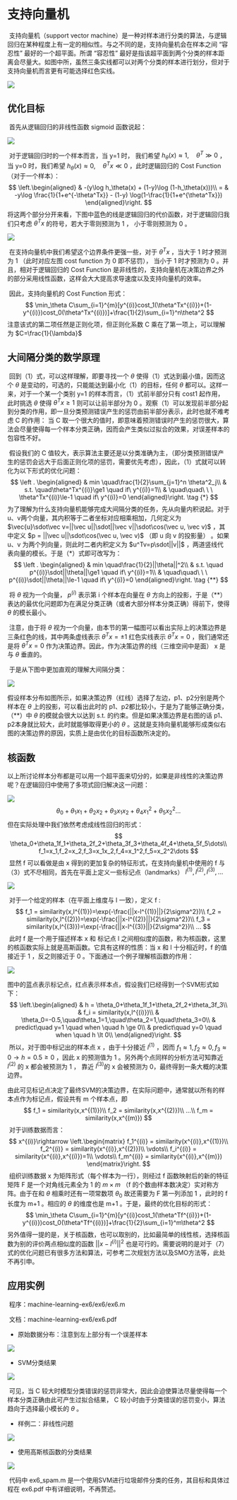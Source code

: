 # 支持向量机

​		支持向量机（support vector machine）是一种对样本进行分类的算法，与逻辑回归在某种程度上有一定的相似性。与之不同的是，支持向量机会在样本之间 “容忍性” 最好的一个超平面。所谓 “容忍性” 最好是指该超平面到两个分类的样本距离会尽量大。如图中所，虽然三条实线都可以对两个分类的样本进行划分，但对于支持向量机而言更有可能选择红色实线。

![](images/10.png)

## 优化目标

​		首先从逻辑回归的非线性函数 sigmoid 函数说起：

![](images/11.png)

​		对于逻辑回归时的一个样本而言，当 y=1 时， 我们希望 $h_\theta(x)\approx 1,\quad\theta^T\gg 0$ ， 当 y=0 时，我们希望 $h_\theta(x)\approx0,\quad \theta^Tx\ll0$  ，此时逻辑回归的 Cost Function （对于一个样本）：
$$
\left.\begin{aligned}
  & -(y\log h_\theta(x) + (1-y)\log (1-h_\theta(x)))\\
= & -y\log \frac{1}{1+e^{-\theta^Tx}} - (1-y) \log(1-\frac{1}{1+e^{\theta^Tx}})
\end{aligned}\right.
$$
​		将这两个部分分开来看，下图中蓝色的线是逻辑回归的代价函数，对于逻辑回归我们只考虑 $\theta^Tx$ 的符号，若大于零则预测为 1 ， 小于零则预测为 0 。

![](images/12.png)

​		在支持向量机中我们希望这个边界条件更强一些，对于 $\theta^Tx$ ，当大于 1 时才预测为 1 （此时对应左图 cost function 为 0 即不惩罚）， 当小于 1 时才预测为 0 。并且，相对于逻辑回归的 Cost Function 是非线性的，支持向量机在决策边界之外的部分采用线性函数，这样会大大提高求导速度以及支持向量机的效率。

​		因此，支持向量机的 Cost Function 形式：
$$
\min_\theta C\sum_{i=1}^{m}[y^{(i)}cost_1(\theta^Tx^{(i)})+(1-y^{(i)})cost_0(\theta^Tx^{(i)})]+\frac{1}{2}\sum_{i=1}^n\theta^2
$$
注意该式的第二项任然是正则化项，但正则化系数 C 乘在了第一项上，可以理解为 $C=\frac{1}{\lambda}$ 



## 大间隔分类的数学原理

​		回到（1）式，可以这样理解，即要寻找一个 $\theta$ 使得（1）式达到最小值，因而这个 $\theta$ 是变动的，可选的，只能能达到最小化（1）的目标，任何 $\theta$ 都可以。这样一来，对于一个某一个类别 y=1 的样本而言，（1）式前半部分只有 cost1 起作用，此时挑选 $\theta$ 使得 $\theta^Tx\ge1$ 则可以让前半部分为 0 。观察（1）可以发现前半部分起到分类的作用，即一旦分类预测错误产生的惩罚由前半部分表示，此时也就不难考虑 C 的作用： 当 C 取一个很大的值时，即意味着预测错误时产生的惩罚很大，算法会尽量使得每一个样本分类正确，因而会产生类似过拟合的效果，对误差样本的包容性不好。 

​		假设我们的 C 值较大，表示算法主要还是以分类准确为主，（即分类预测错误产生的惩罚会远大于后面正则化项的惩罚，需要优先考虑），因此，（1）式就可以转化为以下形式的优化问题：
$$
\left . \begin{aligned}
& min \quad\frac{1}{2}\sum_{j=1}^n \theta^2_j\\
& s.t. \quad\theta^Tx^{(i)}\ge1 \quad if\ y^{(i)}=1\\
& \quad\quad\ \ \  \theta^Tx^{(i)}\le-1 \quad if\ y^{(i)}=0
\end{aligned}\right. \tag {*}
$$
​		为了理解为什么支持向量机能够完成大间隔分类的任务，先从向量内积说起。对于 u、v两个向量，其内积等于二者坐标对应相乘相加，几何定义为 $\vec{u}\sdot\vec v=||\vec u||\sdot||\vec v||\sdot\cos(\vec u, \vec v)$ ，其中定义 $p = ||\vec u||\sdot\cos(\vec u, \vec v)$ （即 u 向 v 的投影量） 。如果 u、v 为两个列向量，则此时二者内积定义为 $u^Tv=p\sdot||v||$ ，两道竖线代表向量的模长。于是（*）式即可改写为：
$$
\left . \begin{aligned}
& min \quad\frac{1}{2}||\theta||^2\\
& s.t. \quad p^{(i)}\sdot||\theta||\ge1 \quad if\ y^{(i)}=1\\
& \quad\quad\ \ \  p^{(i)}\sdot||\theta||\le-1 \quad if\ y^{(i)}=0
\end{aligned}\right. \tag {**}
$$

​		将 $\theta$ 视为一个向量， $p^{(i)}$ 表示第 i 个样本在向量在 $\theta$ 方向上的投影，于是（**）表达的最优化问题即为在满足分类正确（或者大部分样本分类正确）得前下，使得 $\theta$ 的模长最小。

​		注意，由于将 $\theta$ 视为一个向量，由本节的第一幅图可以看出实际上的决策边界是三条红色的线，其中两条虚线表示  $\theta^Tx=\pm1$ 红色实线表示  $\theta^Tx=0$ ，我们通常还是将  $\theta^Tx=0$  作为决策边界。因此，作为决策边界的线（三维空间中是面） x 是与 $\theta$ 垂直的。

​		于是从下图中更加直观的理解大间隔分类：

![](images/13.png)

​		假设样本分布如图所示，如果决策边界（红线）选择了左边，p1、p2分别是两个样本在 $\theta$ 上的投影，可以看出此时的 p1、p2都比较小，于是为了能够正确分类，（**）中 $\theta$ 的模就会很大以达到 s.t. 的约束。但是如果决策边界是右图的话 p1、p2本身就比较大，此时就能够取得更小的 $\theta$ 。这就是支持向量机能够形成类似右图的决策边界的原因，实质上是由优化的目标函数所决定的。





## 核函数

​		以上所讨论样本分布都是可以用一个超平面来切分的，如果是非线性的决策边界呢？在逻辑回归中使用了多项式回归解决这一问题：

![](images/14.png)
$$
\theta_0+\theta_1x_1+\theta_2x_2+\theta_3x_1x_2+\theta_4x_1^2+\theta_5x_2^2\dots
$$
​		但在实际处理中我们依然考虑成线性回归的形式：
$$
\theta_0+\theta_1f_1+\theta_2f_2+\theta_3f_3+\theta_4f_4+\theta_5f_5\dots\\ f_1=x_1,f_2=x_2,f_3=x_1x_2,f_4=x_1^2,f_5=x_2^2\dots
$$
​		显然 f 可以看做是由 x 得到的更加复杂的特征形式，在支持向量机中使用的 f 与（3）式不尽相同，首先在平面上定义一些标记点（landmarks） $l^{(1)},l^{(2)},l^{(3)},\dots$ 

![](images/15.png)

​		对于一个给定的样本（在平面上维度与 l 一致），定义 f :
$$
f_1 = similarity(x,l^{(1)})=\exp(-\frac{||x-l^{(1)}||}{2\sigma^2})\\
f_2 = similarity(x,l^{(2)})=\exp(-\frac{||x-l^{(2)}||}{2\sigma^2})\\
f_3 = similarity(x,l^{(3)})=\exp(-\frac{||x-l^{(3)}||}{2\sigma^2})\\
...
$$
​		此时 f 是一个用于描述样本 x 和 标记点 l 之间相似度的函数，称为核函数，这里的核函数实际上就是高斯函数。它具有这样的性质：当 x 和 l 十分相近时，f 的值接近于 1 ，反之则接近于 0 。下面通过一个例子理解核函数的作用：

![](images/16.png)

​		图中的蓝点表示标记点，红点表示样本点，假设我们已经得到一个SVM形式如下：
$$
\left.\begin{aligned}
& h = \theta_0+\theta_1f_1+\theta_2f_2+\theta_3f_3\\
& f_i = similarity(x,l^{(i)})\\
& \theta_0=-0.5,\quad\theta_1=1,\quad\theta_2=1,\quad\theta_3=0\\
& predict\quad y=1 \quad when \quad h \ge 0\\
& predict\quad y=0 \quad when \quad h \lt 0\\
\end{aligned}\right.
$$
​		所以，对于图中标记出的样本点 x ，由于十分接近 $l^{(1)}$ ，因而 $f_1\approx 1,f_2\approx 0,f_3\approx 0\rightarrow h=0.5\ge0$ ，因此 x 的预测值为 1 。另外两个点同样的分析方法可知靠近 $l^{(2)}$ 的 x 都会被预测为 1 ， 靠近 $l^{(3)}$的 x 会被预测为 0，最终得到一条大概的决策边界。

​		由此可见标记点决定了最终SVM的决策边界，在实际问题中，通常就以所有的样本点作为标记点，假设共有 m 个样本点，即
$$
f_1 = similarity(x,x^{(1)})\\
f_2 = similarity(x,x^{(2)})\\
...\\
f_m = similarity(x,x^{(m)})
$$
​		对于训练数据而言：
$$
x^{(i)}\rightarrow
\left.\begin{matrix}
f_1^{(i)} = similarity(x^{(i)},x^{(1)})\\
f_2^{(i)} = similarity(x^{(i)},x^{(2)})\\
\vdots\\
f_i^{(i)} = similarity(x^{(i)},x^{(i)})=1\\
\vdots\\
f_m^{(i)} = similarity(x^{(i)},x^{(m)})
\end{matrix}\right.
$$
​		组织训练数据 x 为矩阵形式（每个样本为一行），则经过 f 函数映射后的新的特征矩阵 F 是一个对角线元素全为 1 的 $m\times m$ （f 的个数由样本数决定）实对称方阵。由于在和 $\theta$ 相乘时还有一项常数项 $\theta_0$ 故还需要为 F 第一列添加 1 ，此时的 f 长度为 m+1 。相应的 $\theta$ 的维度也是 m+1 。于是，最终的优化目标的形式：
$$
\min_\theta C\sum_{i=1}^{m}[y^{(i)}cost_1(\theta^Tf^{(i)})+(1-y^{(i)})cost_0(\theta^Tf^{(i)})]+\frac{1}{2}\sum_{i=1}^m\theta^2
$$
​		另外值得一提的是，关于核函数，也可以取别的，比如最简单的线性核，选择核函数为别的评价两点相似度的函数 $||x-l^{(i)}||^2$ 也是可行的。需要说明的是对于（7）式的优化问题已有很多方法和算法，可参考二次规划方法以及SMO方法等，此处不再引申。

 

## 应用实例

​		程序：machine-learning-ex6/ex6/ex6.m

​		文档：machine-learning-ex6/ex6.pdf

+ 原始数据分布：注意到左上部分有一个误差样本

![](images/ex6_1.jpg)

+ SVM分类结果

![](images/17.png)

​		可见，当 C 较大时模型分类错误的惩罚非常大，因此会迫使算法尽量使得每一个样本分类正确由此可产生过拟合结果， C 较小时由于分类错误的惩罚变小，算法趋向于选择最小模长的 $\theta$ 。

+ 样例二：非线性问题

![](images/ex6_4.jpg)

+ 使用高斯核函数的分类结果

![](images/ex6_5.jpg)

​		代码中 ex6_spam.m 是一个使用SVM进行垃圾邮件分类的任务，其目标和具体过程在 ex6.pdf 中有详细说明，不再赘述。